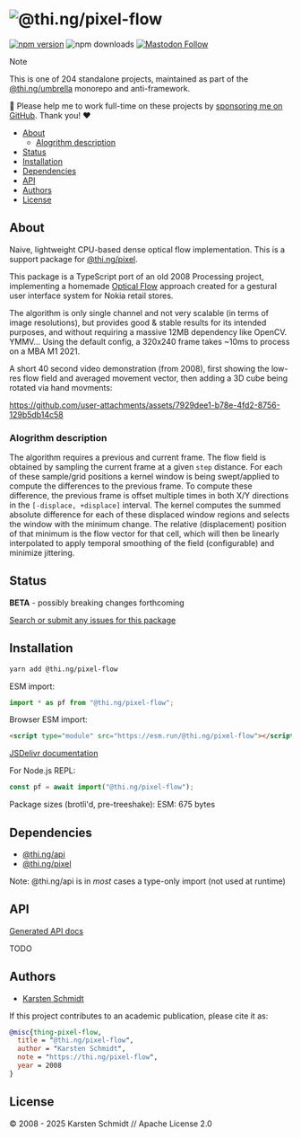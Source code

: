 <!-- This file is generated - DO NOT EDIT! -->
<!-- Please see: https://github.com/thi-ng/umbrella/blob/develop/CONTRIBUTING.md#changes-to-readme-files -->
# ![@thi.ng/pixel-flow](https://raw.githubusercontent.com/thi-ng/umbrella/develop/assets/banners/thing-pixel-flow.svg?b1308a49)

[![npm version](https://img.shields.io/npm/v/@thi.ng/pixel-flow.svg)](https://www.npmjs.com/package/@thi.ng/pixel-flow)
![npm downloads](https://img.shields.io/npm/dm/@thi.ng/pixel-flow.svg)
[![Mastodon Follow](https://img.shields.io/mastodon/follow/109331703950160316?domain=https%3A%2F%2Fmastodon.thi.ng&style=social)](https://mastodon.thi.ng/@toxi)

> [!NOTE]
> This is one of 204 standalone projects, maintained as part
> of the [@thi.ng/umbrella](https://github.com/thi-ng/umbrella/) monorepo
> and anti-framework.
>
> 🚀 Please help me to work full-time on these projects by [sponsoring me on
> GitHub](https://github.com/sponsors/postspectacular). Thank you! ❤️

- [About](#about)
  - [Alogrithm description](#alogrithm-description)
- [Status](#status)
- [Installation](#installation)
- [Dependencies](#dependencies)
- [API](#api)
- [Authors](#authors)
- [License](#license)

## About

Naive, lightweight CPU-based dense optical flow implementation. This is a support package for [@thi.ng/pixel](https://github.com/thi-ng/umbrella/tree/develop/packages/pixel).

This package is a TypeScript port of an old 2008 Processing project,
implementing a homemade [Optical
Flow](https://en.wikipedia.org/wiki/Optical_flow) approach created for a
gestural user interface system for Nokia retail stores.

The algorithm is only single channel and not very scalable (in terms of image
resolutions), but provides good & stable results for its intended purposes, and
without requiring a massive 12MB dependency like OpenCV. YMMV... Using the
default config, a 320x240 frame takes ~10ms to process on a MBA M1 2021.

A short 40 second video demonstration (from 2008), first showing the low-res
flow field and averaged movement vector, then adding a 3D cube being rotated via
hand movments:

https://github.com/user-attachments/assets/7929dee1-b78e-4fd2-8756-129b5db14c58

### Alogrithm description

The algorithm requires a previous and current frame. The flow field is obtained
by sampling the current frame at a given `step` distance. For each of these
sample/grid positions a kernel window is being swept/applied to compute the
differences to the previous frame. To compute these difference, the previous
frame is offset multiple times in both X/Y directions in the `[-displace,
+displace]` interval. The kernel computes the summed absolute difference for
each of these displaced window regions and selects the window with the minimum
change. The relative (displacement) position of that minimum is the flow vector
for that cell, which will then be linearly interpolated to apply temporal
smoothing of the field (configurable) and minimize jittering.

## Status

**BETA** - possibly breaking changes forthcoming

[Search or submit any issues for this package](https://github.com/thi-ng/umbrella/issues?q=%5Bpixel-flow%5D+in%3Atitle)

## Installation

```bash
yarn add @thi.ng/pixel-flow
```

ESM import:

```ts
import * as pf from "@thi.ng/pixel-flow";
```

Browser ESM import:

```html
<script type="module" src="https://esm.run/@thi.ng/pixel-flow"></script>
```

[JSDelivr documentation](https://www.jsdelivr.com/)

For Node.js REPL:

```js
const pf = await import("@thi.ng/pixel-flow");
```

Package sizes (brotli'd, pre-treeshake): ESM: 675 bytes

## Dependencies

- [@thi.ng/api](https://github.com/thi-ng/umbrella/tree/develop/packages/api)
- [@thi.ng/pixel](https://github.com/thi-ng/umbrella/tree/develop/packages/pixel)

Note: @thi.ng/api is in _most_ cases a type-only import (not used at runtime)

## API

[Generated API docs](https://docs.thi.ng/umbrella/pixel-flow/)

TODO

## Authors

- [Karsten Schmidt](https://thi.ng)

If this project contributes to an academic publication, please cite it as:

```bibtex
@misc{thing-pixel-flow,
  title = "@thi.ng/pixel-flow",
  author = "Karsten Schmidt",
  note = "https://thi.ng/pixel-flow",
  year = 2008
}
```

## License

&copy; 2008 - 2025 Karsten Schmidt // Apache License 2.0
